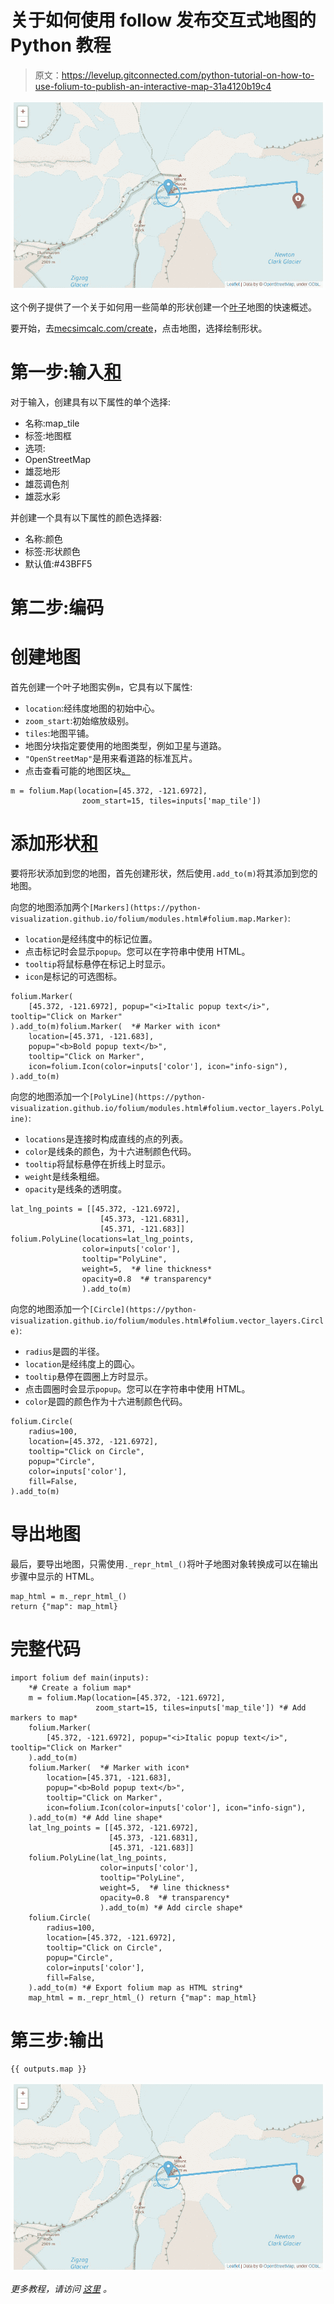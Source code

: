 # 关于如何使用 follow 发布交互式地图的 Python 教程

> 原文：<https://levelup.gitconnected.com/python-tutorial-on-how-to-use-folium-to-publish-an-interactive-map-31a4120b19c4>

![](img/2cca1221506f2fefbc9e0af8a3058af8.png)

这个例子提供了一个关于如何用一些简单的形状创建一个[叶子](https://python-visualization.github.io/folium/modules.html)地图的快速概述。

要开始，去[mecsimcalc.com/create](https://mecsimcalc.com/create)，点击地图，选择绘制形状。

# 第一步:输入[和](https://docs.mecsimcalc.com/maps/example-3#step-1-inputs)

对于输入，创建具有以下属性的单个选择:

*   名称:map_tile
*   标签:地图框
*   选项:
*   OpenStreetMap
*   雄蕊地形
*   雄蕊调色剂
*   雄蕊水彩

并创建一个具有以下属性的颜色选择器:

*   名称:颜色
*   标签:形状颜色
*   默认值:#43BFF5

# 第二步:编码[](https://docs.mecsimcalc.com/maps/example-3#step-2-code)

# 创建地图[](https://docs.mecsimcalc.com/maps/example-3#creating-a-map)

首先创建一个叶子地图实例`m`，它具有以下属性:

*   `location`:经纬度地图的初始中心。
*   `zoom_start`:初始缩放级别。
*   `tiles`:地图平铺。
*   地图分块指定要使用的地图类型，例如卫星与道路。
*   `"OpenStreetMap"`是用来看道路的标准瓦片。
*   点击查看可能的地图区块[。](https://python-visualization.github.io/folium/modules.html)

```
m = folium.Map(location=[45.372, -121.6972],
                zoom_start=15, tiles=inputs['map_tile'])
```

# 添加形状[和](https://docs.mecsimcalc.com/maps/example-3#adding-shapes)

要将形状添加到您的地图，首先创建形状，然后使用`.add_to(m)`将其添加到您的地图。

向您的地图添加两个`[Markers](https://python-visualization.github.io/folium/modules.html#folium.map.Marker)`:

*   `location`是经纬度中的标记位置。
*   点击标记时会显示`popup`。您可以在字符串中使用 HTML。
*   `tooltip`将鼠标悬停在标记上时显示。
*   `icon`是标记的可选图标。

```
folium.Marker(
    [45.372, -121.6972], popup="<i>Italic popup text</i>", tooltip="Click on Marker"
).add_to(m)folium.Marker(  *# Marker with icon*
    location=[45.371, -121.683],
    popup="<b>Bold popup text</b>",
    tooltip="Click on Marker",
    icon=folium.Icon(color=inputs['color'], icon="info-sign"),
).add_to(m)
```

向您的地图添加一个`[PolyLine](https://python-visualization.github.io/folium/modules.html#folium.vector_layers.PolyLine)`:

*   `locations`是连接时构成直线的点的列表。
*   `color`是线条的颜色，为十六进制颜色代码。
*   `tooltip`将鼠标悬停在折线上时显示。
*   `weight`是线条粗细。
*   `opacity`是线条的透明度。

```
lat_lng_points = [[45.372, -121.6972],
                    [45.373, -121.6831],
                    [45.371, -121.683]]
folium.PolyLine(locations=lat_lng_points,
                color=inputs['color'],
                tooltip="PolyLine",
                weight=5,  *# line thickness*
                opacity=0.8  *# transparency*
                ).add_to(m)
```

向您的地图添加一个`[Circle](https://python-visualization.github.io/folium/modules.html#folium.vector_layers.Circle)`:

*   `radius`是圆的半径。
*   `location`是经纬度上的圆心。
*   `tooltip`悬停在圆圈上方时显示。
*   点击圆圈时会显示`popup`。您可以在字符串中使用 HTML。
*   `color`是圆的颜色作为十六进制颜色代码。

```
folium.Circle(
    radius=100,
    location=[45.372, -121.6972],
    tooltip="Click on Circle",
    popup="Circle",
    color=inputs['color'],
    fill=False,
).add_to(m)
```

# 导出地图[](https://docs.mecsimcalc.com/maps/example-3#exporting-the-map)

最后，要导出地图，只需使用`._repr_html_()`将叶子地图对象转换成可以在输出步骤中显示的 HTML。

```
map_html = m._repr_html_()
return {"map": map_html}
```

# 完整代码[](https://docs.mecsimcalc.com/maps/example-3#full-code)

```
import folium def main(inputs):
    *# Create a folium map*
    m = folium.Map(location=[45.372, -121.6972],
                   zoom_start=15, tiles=inputs['map_tile']) *# Add markers to map*
    folium.Marker(
        [45.372, -121.6972], popup="<i>Italic popup text</i>", tooltip="Click on Marker"
    ).add_to(m)
    folium.Marker(  *# Marker with icon*
        location=[45.371, -121.683],
        popup="<b>Bold popup text</b>",
        tooltip="Click on Marker",
        icon=folium.Icon(color=inputs['color'], icon="info-sign"),
    ).add_to(m) *# Add line shape*
    lat_lng_points = [[45.372, -121.6972],
                      [45.373, -121.6831],
                      [45.371, -121.683]]
    folium.PolyLine(lat_lng_points,
                    color=inputs['color'],
                    tooltip="PolyLine",
                    weight=5,  *# line thickness*
                    opacity=0.8  *# transparency*
                    ).add_to(m) *# Add circle shape*
    folium.Circle(
        radius=100,
        location=[45.372, -121.6972],
        tooltip="Click on Circle",
        popup="Circle",
        color=inputs['color'],
        fill=False,
    ).add_to(m) *# Export folium map as HTML string*
    map_html = m._repr_html_() return {"map": map_html}
```

# 第三步:输出[](https://docs.mecsimcalc.com/maps/example-3#step-3-output)

```
{{ outputs.map }}
```

![](img/2cca1221506f2fefbc9e0af8a3058af8.png)

*更多教程，请访问* [*这里*](https://docs.mecsimcalc.com/) *。*